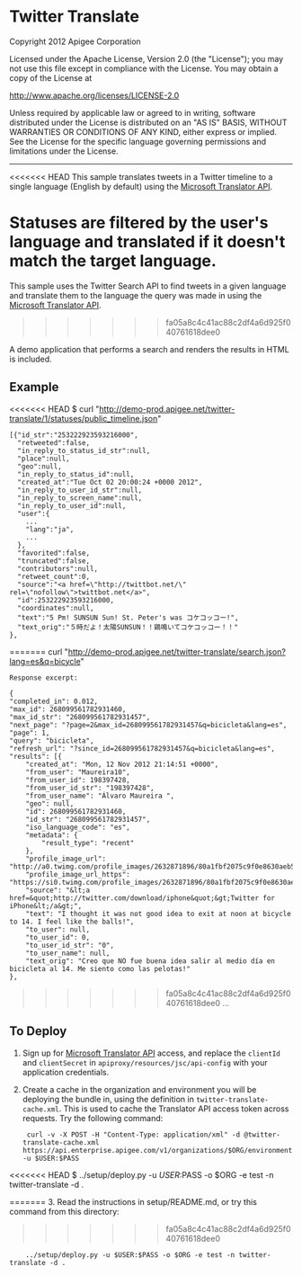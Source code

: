 # Twitter Translate

Copyright 2012 Apigee Corporation

Licensed under the Apache License, Version 2.0 (the "License"); you may 
not use this file except in compliance with the License. You may obtain 
a copy of the License at

http://www.apache.org/licenses/LICENSE-2.0

Unless required by applicable law or agreed to in writing, software
distributed under the License is distributed on an "AS IS" BASIS,
WITHOUT WARRANTIES OR CONDITIONS OF ANY KIND, either express or implied.
See the License for the specific language governing permissions and
limitations under the License.

-------------------------------

<<<<<<< HEAD
This sample translates tweets in a Twitter timeline to a single language
(English by default) using the [Microsoft Translator API](http://www.microsofttranslator.com/dev/).

Statuses are filtered by the user's language and translated if it doesn't
match the target language.
=======
This sample uses the Twitter Search API to find tweets in a given language and translate them to the language the query was made in using the [Microsoft Translator API](http://www.microsofttranslator.com/dev/).
>>>>>>> fa05a8c4c41ac88c2df4a6d925f040761618dee0

A demo application that performs a search and renders the results in HTML is included.

## Example

<<<<<<< HEAD
$ curl "http://demo-prod.apigee.net/twitter-translate/1/statuses/public_timeline.json"

    [{"id_str":"253222923593216000",
      "retweeted":false,
      "in_reply_to_status_id_str":null,
      "place":null,
      "geo":null,
      "in_reply_to_status_id":null,
      "created_at":"Tue Oct 02 20:00:24 +0000 2012",
      "in_reply_to_user_id_str":null,
      "in_reply_to_screen_name":null,
      "in_reply_to_user_id":null,
      "user":{
        ...
        "lang":"ja",
        ...
      },
      "favorited":false,
      "truncated":false,
      "contributors":null,
      "retweet_count":0,
      "source":"<a href=\"http://twittbot.net/\" rel=\"nofollow\">twittbot.net</a>",
      "id":253222923593216000,
      "coordinates":null,
      "text":"5 Pm! SUNSUN Sun! St. Peter's was コケコッコー!",
      "text_orig":"５時だよ！太陽SUNSUN！！鶏鳴いてコケコッコー！！"
    },
=======
    curl "http://demo-prod.apigee.net/twitter-translate/search.json?lang=es&q=bicycle"

    Response excerpt:

    {
    "completed_in": 0.012,
    "max_id": 268099561782931460,
    "max_id_str": "268099561782931457",
    "next_page": "?page=2&max_id=268099561782931457&q=bicicleta&lang=es",
    "page": 1,
    "query": "bicicleta",
    "refresh_url": "?since_id=268099561782931457&q=bicicleta&lang=es",
    "results": [{
        "created_at": "Mon, 12 Nov 2012 21:14:51 +0000",
        "from_user": "Maureira10",
        "from_user_id": 198397428,
        "from_user_id_str": "198397428",
        "from_user_name": "Álvaro Maureira ",
        "geo": null,
        "id": 268099561782931460,
        "id_str": "268099561782931457",
        "iso_language_code": "es",
        "metadata": {
            "result_type": "recent"
        },
        "profile_image_url": "http://a0.twimg.com/profile_images/2632871896/80a1fbf2075c9f0e8630aeb5b8bfcb66_normal.jpeg",
        "profile_image_url_https": "https://si0.twimg.com/profile_images/2632871896/80a1fbf2075c9f0e8630aeb5b8bfcb66_normal.jpeg",
        "source": "&lt;a href=&quot;http://twitter.com/download/iphone&quot;&gt;Twitter for iPhone&lt;/a&gt;",
        "text": "I thought it was not good idea to exit at noon at bicycle to 14. I feel like the balls!",
        "to_user": null,
        "to_user_id": 0,
        "to_user_id_str": "0",
        "to_user_name": null,
        "text_orig": "Creo que NO fue buena idea salir al medio día en bicicleta al 14. Me siento como las pelotas!"
    }, 
>>>>>>> fa05a8c4c41ac88c2df4a6d925f040761618dee0
    ...

## To Deploy

1. Sign up for [Microsoft Translator API](http://www.microsofttranslator.com/dev/) access,
and replace the `clientId` and `clientSecret` in `apiproxy/resources/jsc/api-config` with your application credentials.

2. Create a cache in the organization and environment you will be deploying the bundle in, using the definition in `twitter-translate-cache.xml`. This is used to cache the Translator API access token across requests. Try the following command:

        curl -v -X POST -H "Content-Type: application/xml" -d @twitter-translate-cache.xml https://api.enterprise.apigee.com/v1/organizations/$ORG/environments/$ENV/caches -u $USER:$PASS

<<<<<<< HEAD
$ ../setup/deploy.py -u $USER:$PASS -o $ORG -e test -n twitter-translate -d .


=======
3. Read the instructions in setup/README.md, or try this command from this directory:
>>>>>>> fa05a8c4c41ac88c2df4a6d925f040761618dee0

        ../setup/deploy.py -u $USER:$PASS -o $ORG -e test -n twitter-translate -d .
